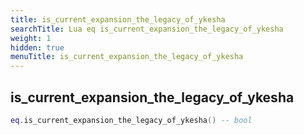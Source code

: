 ```yaml
---
title: is_current_expansion_the_legacy_of_ykesha
searchTitle: Lua eq is_current_expansion_the_legacy_of_ykesha
weight: 1
hidden: true
menuTitle: is_current_expansion_the_legacy_of_ykesha
---
```

## is_current_expansion_the_legacy_of_ykesha
```lua
eq.is_current_expansion_the_legacy_of_ykesha() -- bool
```